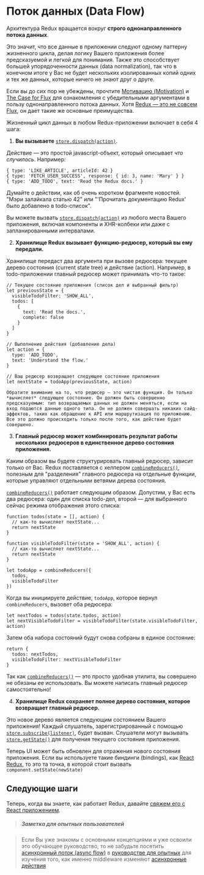 # Поток данных (Data Flow)

Архитектура Redux вращается вокруг **строго однонаправленного потока данных**.

Это значит, что все данные в приложении следуют одному паттерну жизненного цикла, делая логику Вашего приложения более предсказуемой и легкой для понимания. Также это способствует большей упорядоченности данных (data normalization), так что в конечном итоге у Вас не будет нескольких изолированных копий одних и тех же данных, которые ничего не знают друг о друге.

Если вы до сих пор не убеждены, прочтите [Мотивацию (Motivation)](../introduction/Motivation.md) и [The Case for Flux](https://medium.com/@dan_abramov/the-case-for-flux-379b7d1982c6) для ознакомления с убедительными аргументами в пользу однонаправленного потока данных. Хотя [Redux — это не совсем Flux](../introduction/PriorArt.md), он дает такие же основные преимущества.

Жизненный цикл данных в любом Redux-приложении включает в себя 4 шага:

1. **Вы вызываете** [`store.dispatch(action)`](../api/Store.md#dispatch).

  Действие — это простой javascript-объект, который описывает *что случилось*. Например:

    { type: 'LIKE_ARTICLE', articleId: 42 }
    { type: 'FETCH_USER_SUCCESS', response: { id: 3, name: 'Mary' } }
    { type: 'ADD_TODO', text: 'Read the Redux docs.' }

  Думайте о действии, как об очень коротком фрагменте новостей. "Мэри залайкала статью 42" или "'Прочитать документацию Redux' было добавлено в todo-список".

  Вы можете вызвать [`store.dispatch(action)`](../api/Store.md#dispatch) из любого места Вашего приложения, включая компоненты и XHR-колбеки или даже с запланированными интервалами.

2. **Хранилище Redux вызывает функцию-редюсер, который вы ему передали.**

  Хранилище передаст два аргумента при вызове редюсера: текущее дерево состояния (current state tree) и действие (action). Например, в todo-приложении главный редюсер может принимать что-то такое:
 
    // Текущее состояние приложения (список дел и выбранный фильтр)
    let previousState = {
      visibleTodoFilter: 'SHOW_ALL',
      todos: [ 
        {
          text: 'Read the docs.',
          complete: false
        }
      ]
    }

    // Выполнение действия (добавление дела)
    let action = {
      type: 'ADD_TODO',
      text: 'Understand the flow.'
    }

    // Ваш редюсер возвращает следующее состояние приложения
    let nextState = todoApp(previousState, action)

    Обратите внимание на то, что редюсер — это чистая функция. Он только *вычисляет* следующее состояние. Он должен быть совершенно предсказуемым: тип возвращаемых данных не должен меняться, если на вход подаются данные одного типа. Он не должен совершать никаких сайд-эффектов, таких как обращение к API или маршрутизация по приложению. Все это должно происходить только после того, как действие будет совершено.

3. **Главный редюсер может комбинировать результат работы нескольких редюсеров в единственное дерево состояния приложения.**

  Каким образом вы будете структурировать главный редюсер, зависит только от Вас. Redux поставляется с хелпером [`combineReducers()`](../api/combineReducers.md), полезным для "разделения" главного редюсера на отдельные функции, которые управляют отдельными ветвями дерева состояния.

  [`combineReducers()`](../api/combineReducers.md) работает следующим образом. Допустим, у Вас есть два редюсера: один для списка todo-дел, второй — для выбранного сейчас режима отображения этого списка:

    function todos(state = [], action) {
      // как-то вычисляет nextState...
      return nextState
    }

    function visibleTodoFilter(state = 'SHOW_ALL', action) {
      // как-то вычисляет nextState...
      return nextState
    }

    let todoApp = combineReducers({
      todos,
      visibleTodoFilter
    })

  Когда вы инициируете действие, `todoApp`, которое вернул `combineReducers`, вызовет оба редюсера:

    let nextTodos = todos(state.todos, action)
    let nextVisibleTodoFilter = visibleTodoFilter(state.visibleTodoFilter, action)

  Затем оба набора состояний будут снова собраны в единое состояние:

    return {
      todos: nextTodos,
      visibleTodoFilter: nextVisibleTodoFilter
    }

  Так как [`combineReducers()`](../api/combineReducers.md) — это просто удобная утилита, вы совершено не обязаны ее использовать. Вы можете написать главный редюсер самостоятельно!

4. **Хранилище Redux сохраняет полное дерево состояния, которое возвращает главный редюсер.**

  Это новое дерево является следующим состоянием Вашего приложения! Каждый слушатель, зарегистрированный с помощью [`store.subscribe(listener)`](../api/Store.md#subscribe), будет вызван. Слушатели могут вызывать [`store.getState()`](../api/Store.md#getState) для получения текущего состояния приложения.

  Теперь UI может быть обновлен для отражения нового состояния приложения. Если вы используете такие биндинги (bindings), как [React Redux](https://github.com/gaearon/react-redux), то это та точка, в которой стоит вызвать `component.setState(newState)`

## Следующие шаги

Теперь, когда вы знаете, как работает Redux, давайте [свяжем его с React приложением](UsageWithReact.md).

>##### Заметка для опытных пользователей

> Если Вы уже знакомы с основными концепциями и уже освоили это обучающее руководство, то не забудьте посетить [асинхронный поток (async flow)](../advanced/AsyncFlow.md) в [руководстве для опытных](../advanced/README.md) для изучения того, как именно middleware изменяют [асинхронные действия](../advanced/AsyncActions.md) 
